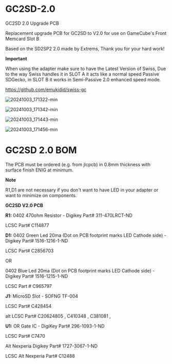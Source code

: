 # GC2SD-2.0
GC2SD 2.0 Upgrade PCB

Replacement upgrade PCB for GC2SD to V2.0 for use on GameCube's Front Memcard Slot B

Based on the SD2SP2 2.0 made by Extrems, Thank you for your hard work!

**Important**

When using the adapter make sure to have the Latest Version of Swiss, Due to the way Swiss handles it in SLOT A it 
acts like a normal speed Passive SDGecko, in SLOT B it works in Semi-Passive 2.0 enhanced speed mode.

https://github.com/emukidid/swiss-gc

![20241003_171322-min](https://github.com/user-attachments/assets/1fe8d602-fe14-435d-a012-4b2fb75d718d)

![20241003_171342-min](https://github.com/user-attachments/assets/84194ee5-c48d-4458-bb4e-2f64a2a28832)

![20241003_171443-min](https://github.com/user-attachments/assets/fa218d94-477b-4202-bc58-fa3d894a0344)

![20241003_171456-min](https://github.com/user-attachments/assets/c585b6c1-da69-4337-8225-0a43328cc0a4)


GC2SD 2.0 BOM
=====================================
The PCB must be ordered (e.g. from jlcpcb) in 0.8mm thickness with surface finish ENIG at minimum.

**Note**

R1,D1 are not necessary if you don't want to have LED in your adapter or want to minimize on components.

**GC2SD V2.0 PCB**

**R1:** 0402 470ohm Resistor - Digikey Part# 311-470LRCT-ND

LCSC Part# C114877

**D1:** 0402 Green Led 20ma (Dot on PCB footprint marks LED Cathode side) - Digikey Part# 1516-1216-1-ND

LCSC Part# C2856703

OR

0402 Blue Led 20ma (Dot on PCB footprint marks LED Cathode side) - Digikey Part# 1516-1215-1-ND

LCSC Part # C965797

**J1:** MicroSD Slot - SOFNG TF-004

LCSC Part# C428454

alt LCSC Part# C20624805 , C410348 , C381081 ,

**U1:** OR Gate IC - DigiKey Part# 296-1093-1-ND

LCSC Part# C7470

Alt Nexperia Digikey Part# 1727-3067-1-ND

LCSC Alt Nexperia Part# C12488
